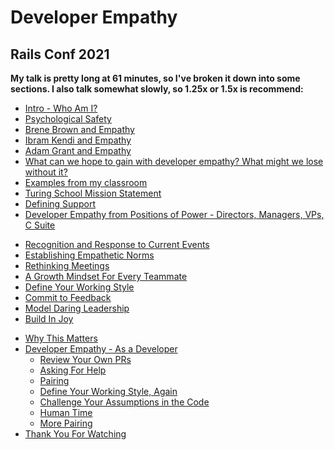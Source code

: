 <h1> Developer Empathy</h1>
<h2> Rails Conf 2021</h2>

**My talk is pretty long at 61 minutes, so I've broken it down into some sections. I also talk somewhat slowly, so 1.25x or 1.5x is recommend:**


* [Intro - Who Am I?](https://railsconf.org/watch/people/what-is-developer-empathy)
* [Psychological Safety](https://railsconf.org/watch/people/what-is-developer-empathy?t=314)
* [Brene Brown and Empathy](https://railsconf.org/watch/people/what-is-developer-empathy?t=369)
* [Ibram Kendi and Empathy](https://railsconf.org/watch/people/what-is-developer-empathy?t=444)
* [Adam Grant and Empathy](https://railsconf.org/watch/people/what-is-developer-empathy?t=533)
* [What can we hope to gain with developer empathy? What might we lose without it?](https://railsconf.org/watch/people/what-is-developer-empathy?t=609)
* [Examples from my classroom](https://railsconf.org/watch/people/what-is-developer-empathy?t=720)
* [Turing School Mission Statement](https://railsconf.org/watch/people/what-is-developer-empathy?t=1174)
* [Defining Support](https://railsconf.org/watch/people/what-is-developer-empathy?t=1195)
* [Developer Empathy from Positions of Power - Directors, Managers, VPs, C Suite ](https://railsconf.org/watch/people/what-is-developer-empathy?t=1223)
 - [Recognition and Response to Current Events](https://railsconf.org/watch/people/what-is-developer-empathy?t=1322)
 - [Establishing Empathetic Norms](https://railsconf.org/watch/people/what-is-developer-empathy?t=1389)
 - [Rethinking Meetings](https://railsconf.org/watch/people/what-is-developer-empathy?t=1786)
 - [A Growth Mindset For Every Teammate](https://railsconf.org/watch/people/what-is-developer-empathy?t=2006)
 - [Define Your Working Style](https://railsconf.org/watch/people/what-is-developer-empathy?t=2144)
 - [Commit to Feedback](https://railsconf.org/watch/people/what-is-developer-empathy?t=2301)
 - [Model Daring Leadership](https://railsconf.org/watch/people/what-is-developer-empathy?t=2463)
 - [Build In Joy](https://railsconf.org/watch/people/what-is-developer-empathy?t=2701)
* [Why This Matters](https://railsconf.org/watch/people/what-is-developer-empathy?t=2767)
* [Developer Empathy - As a Developer](https://railsconf.org/watch/people/what-is-developer-empathy?t=2828)
  - [Review Your Own PRs](https://railsconf.org/watch/people/what-is-developer-empathy?t=2877)
  - [Asking For Help](https://railsconf.org/watch/people/what-is-developer-empathy?t=3009)
  - [Pairing](https://railsconf.org/watch/people/what-is-developer-empathy?t=3284)
  - [Define Your Working Style, Again](https://railsconf.org/watch/people/what-is-developer-empathy?t=3403)
  - [Challenge Your Assumptions in the Code](https://railsconf.org/watch/people/what-is-developer-empathy?t=3434)
  - [Human Time](https://railsconf.org/watch/people/what-is-developer-empathy?t=3474)
  - [More Pairing](https://railsconf.org/watch/people/what-is-developer-empathy?t=3507)
* [Thank You For Watching](https://railsconf.org/watch/people/what-is-developer-empathy?t=3624)
